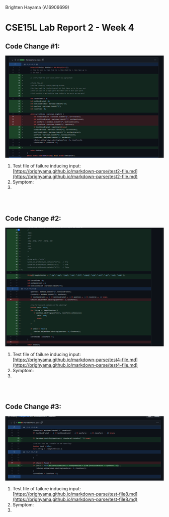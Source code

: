 Brighten Hayama (A16906699)
# **CSE15L Lab Report 2 - Week 4** 

## Code Change #1:
![Image](./screenshots/report2/codeChange1.PNG)

1. Test file of failure inducing input: [https://brighyama.github.io/markdown-parse/test2-file.md](https://brighyama.github.io/markdown-parse/test2-file.md)
2. Symptom: 
3. 
<br/><br/>

## Code Change #2:
![Image](./screenshots/report2/codeChange2.PNG)

1. Test file of failure inducing input: [https://brighyama.github.io/markdown-parse/test4-file.md](https://brighyama.github.io/markdown-parse/test4-file.md)
2. Symptom: 
3. 
<br/><br/>

## Code Change #3:
![Image](./screenshots/report2/codeChange3.PNG)

1. Test file of failure inducing input: [https://brighyama.github.io/markdown-parse/test-file8.md](https://brighyama.github.io/markdown-parse/test-file8.md)
2. Symptom: 
3. 